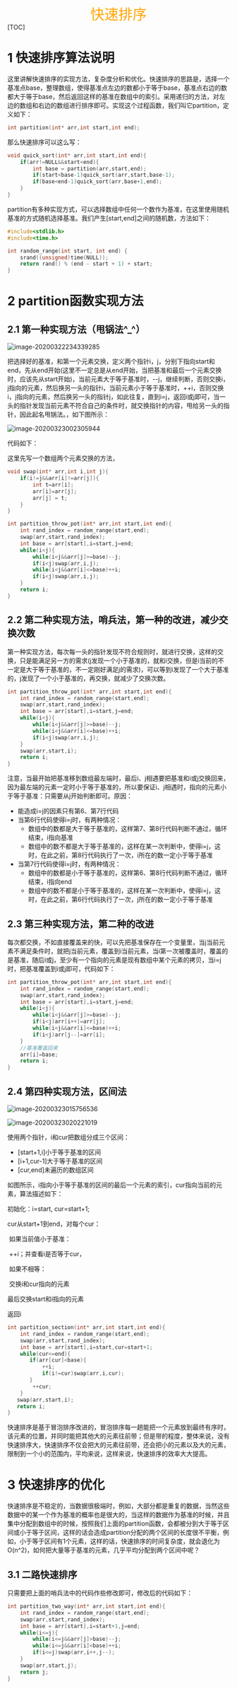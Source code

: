 <center><font color="#FFA500" size="6">快速排序</font></center>
[TOC]

# 1 快速排序算法说明

这里讲解快速排序的实现方法，复杂度分析和优化。快速排序的思路是，选择一个基准点base，整理数组，使得基准点左边的数都小于等于base，基准点右边的数都大于等于base，然后返回这样的基准在数组中的索引。采用递归的方法，对左边的数组和右边的数组进行排序即可。实现这个过程函数，我们叫它partition，定义如下：

```C
int partition(int* arr,int start,int end);
```

那么快速排序可以这么写：

```C
void quick_sort(int* arr,int start,int end){
    if(arr!=NULL&&start<end){
        int base = partition(arr,start,end);
        if(start<base-1)quick_sort(arr,start,base-1);
        if(base<end-1)quick_sort(arr,base+1,end);
    }
}
```

partition有多种实现方式，可以选择数组中任何一个数作为基准，在这里使用随机基准的方式随机选择基准。我们产生[start,end]之间的随机数，方法如下：

```C
#include<stdlib.h>
#include<time.h>

int random_range(int start, int end) {
	srand((unsigned)time(NULL));
	return rand() % (end - start + 1) + start;
}
```

# 2 partition函数实现方法

## 2.1 第一种实现方法（甩锅法\^_\^）

![image-20200322234339285](md_img\image-20200322234339285.png)

把选择好的基准，和第一个元素交换，定义两个指针i，j，分别下指向start和end，先从end开始(这里不一定总是从end开始，当把基准和最后一个元素交换时，应该先从start开始)，当前元素大于等于基准时，--j，继续判断，否则交换i，j指向的元素，然后换另一头的指针i，当前元素小于等于基准时，++i，否则交换i，j指向的元素，然后换另一头的指针j，如此往复，直到i=j，返回i或j即可，当一头的指针发现当前元素不符合自己的条件时，就交换指针的内容，甩给另一头的指针，因此起名甩锅法。，如下图所示：

![image-20200323002305944](md_img\image-20200323002305944.png)

代码如下：

这里先写一个数组两个元素交换的方法，

```C
void swap(int* arr,int i,int j){
    if(i!=j&&arr[i]!=arr[j]){
        int t=arr[i];
        arr[i]=arr[j];
        arr[j] = t;
    }
}
```



```C
int partition_throw_pot(int* arr,int start,int end){
    int rand_index = random_range(start,end);
    swap(arr,start,rand_index);
    int base = arr[start],i=start,j=end;
    while(i<j){
        while(i<j&&arr[j]>=base)--j;
        if(i<j)swap(arr,i,j);
        while(i<j&&arr[i]<=base)++i;
        if(i<j)swap(arr,i,j);
    }
    return i;
}
```



## 2.2 第二种实现方法，哨兵法，第一种的改进，减少交换次数

第一种实现方法，每次每一头的指针发现不符合规则时，就进行交换，这样的交换，只是能满足另一方的需求(j发现一个小于基准的，就和i交换，但是i当前的不一定是大于等于基准的，不一定刚好满足j的需求)，可以等到i发现了一个大于基准的，j发现了一个小于基准的，再交换，就减少了交换次数。

```C
int partition_throw_pot(int* arr,int start,int end){
    int rand_index = random_range(start,end);
    swap(arr,start,rand_index);
    int base = arr[start],i=start,j=end;
    while(i<j){
        while(i<j&&arr[j]>=base)--j;
        while(i<j&&arr[i]<=base)++i;
        if(i<j)swap(arr,i,j);
    }
    swap(arr,start,i);
    return i;
}
```

注意，当最开始把基准移到数组最左端时，最后i、j相遇要把基准和i或j交换回来，因为最左端的元素一定时小于等于基准的，所以要保证i、j相遇时，指向的元素小于等于基准：只需要从j开始判断即可。原因：

- 能造成i=j的因素只有第6、第7行代码
- 当第6行代码使得i=j时，有两种情况：
  - 数组中的数都是大于等于基准的，这样第7、第8行代码判断不通过，循环结束，i指向基准
  - 数组中的数不都是大于等于基准的，这样在某一次判断中，使得i=j，这时，在此之前，第8行代码执行了一次，i所在的数一定小于等于基准
- 当第7行代码使得i=j时，有两种情况：
  - 数组中的数都是小于等于基准的，这样第6、第8行代码判断不通过，循环结束，i指向end
  - 数组中的数不都是小于等于基准的，这样在某一次判断中，使得i=j，这时，在此之前，第6行代码执行了一次，j所在的数一定小于等于基准

## 2.3 第三种实现方法，第二种的改进

每次都交换，不如直接覆盖来的快，可以先把基准保存在一个变量里，当j当前元素不满足条件时，就把j当前元素，覆盖到i当前元素，当i第一次被覆盖时，覆盖的是基准，随后i或j，至少有一个指向的元素是现有数组中某个元素的拷贝，当i=j时，把基准覆盖到i或j即可，代码如下：

```C
int partition_throw_pot(int* arr,int start,int end){
    int rand_index = random_range(start,end);
    swap(arr,start,rand_index);
    int base = arr[start],i=start,j=end;
    while(i<j){
        while(i<j&&arr[j]>=base)--j;
        if(i<j)arr[i++]=arr[j];
        while(i<j&&arr[i]<=base)++i;
        if(i<j)arr[j--]=arr[i];
    }
    //基准覆盖回来
    arr[i]=base;
    return i;
}
```

## 2.4 第四种实现方法，区间法

![image-20200323015756536](md_img\image-20200323015756536.png)

![image-20200323020221019](md_img\image-20200323020221019.png)

使用两个指针，i和cur把数组分成三个区间：

- [start+1,i]小于等于基准的区间
- [i+1,cur-1]大于等于基准的区间
- [cur,end]未遍历的数组区间

如图所示，i指向小于等于基准的区间的最后一个元素的索引，cur指向当前的元素，算法描述如下：

初始化：i=start, cur=start+1;

cur从start+1到end，对每个cur：

​	如果当前值小于基准：

​		++i；并查看i是否等于cur，

​		如果不相等：

​			交换i和cur指向的元素

最后交换start和i指向的元素

返回i

```C
int partition_section(int* arr,int start,int end){
    int rand_index = random_range(start,end);
    swap(arr,start,rand_index);
    int base = arr[start],i=start,cur=start+1;
    while(cur<=end){
       if(arr[cur]<base){
           ++i;
           if(i!=cur)swap(arr,i,cur);
       }
        ++cur;
    }
   swap(arr,start,i);
   return i;
}
```

快速排序是基于冒泡排序改进的，冒泡排序每一趟能把一个元素放到最终有序时，该元素的位置，并同时能把其他大的元素往前带；但是带的程度，整体来说，没有快速排序大，快速排序不仅会把大的元素往前带，还会把小的元素以及大的元素，限制到一个小的范围内，平均来说，这样来说，快速排序的效率大大提高。

# 3 快速排序的优化

快速排序是不稳定的，当数据很极端时，例如，大部分都是重复的数据，当然这些数据中的某一个作为基准的概率也是很大的，当这样的数据作为基准的时候，并且集中分配到数组中的时候，按照我们上面的partition函数，会都被分到大于等于区间或小于等于区间，这样的话会造成partition分配的两个区间的长度很不平衡，例如，小于等于区间有1个元素，这样的话，快速排序的时间复杂度，就会退化为O(n^2)，如何把大量等于基准的元素，几乎平均分配到两个区间中呢？

## 3.1 二路快速排序

只需要把上面的哨兵法中的代码作些修改即可，修改后的代码如下：

```C
int partition_two_way(int* arr,int start,int end){
    int rand_index = random_range(start,end);
    swap(arr,start,rand_index);
    int base = arr[start],i=start+1,j=end;
    while(i<=j){
        while(i<=j&&arr[j]>base)--j;
        while(i<=j&&arr[i]<base)++i;
        if(i<=j)swap(arr,i++,j--);
    }
    swap(arr,start,j);
    return j;
}
```

